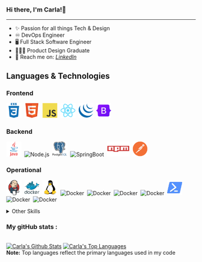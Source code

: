 ### Hi there, I'm Carla!👋

---
- ✨ Passion for all things Tech &  Design
- ♾️ DevOps Engineer 
- 🖥 Full Stack Software Engineer
- 🧑🏾‍🎓 Product Design Graduate
- 📧 Reach me on: *[LinkedIn](https://www.linkedin.com/in/carla-sofia-lima-a814091a5?lipi=urn%3Ali%3Apage%3Ad_flagship3_profile_view_base_contact_details%3BsJKzp85lR6KmVyfo62lhdQ%3D%3D)*

## Languages & Technologies 

### Frontend 

<img src="https://github.com/devicons/devicon/blob/master/icons/css3/css3-plain-wordmark.svg"  title="CSS3" alt="CSS" width="40" height="40"/>&nbsp;
<img src="https://github.com/devicons/devicon/blob/master/icons/html5/html5-original.svg" title="HTML5" alt="HTML" width="40" height="40"/>&nbsp;
<img src="https://github.com/devicons/devicon/blob/master/icons/javascript/javascript-original.svg" title="JavaScript" alt="JavaScript" width="40" height="40"/>&nbsp;
<img src="https://github.com/devicons/devicon/blob/master/icons/react/react-original.svg" title="React.js" alt="React.js" width="40" height="40"/>&nbsp;
<img src="https://github.com/devicons/devicon/blob/master/icons/jquery/jquery-original.svg" title="jQuery" alt="jQuery" width="40" height="40"/>&nbsp;
<img src="https://github.com/devicons/devicon/blob/master/icons/bootstrap/bootstrap-original.svg" title="Bootstrap" alt="Bootstrap" width="40" height="40"/>&nbsp;

### Backend

<img src="https://github.com/devicons/devicon/blob/master/icons/java/java-original-wordmark.svg" title="Java" alt="Java" width="40" height="40"/>&nbsp;
<img src="https://github.com/Asabeneh/asabeneh/blob/master/images/nodejs.svg" title="Node.js" alt="Node.js" width="40" height="40"/>&nbsp;
<img src="https://github.com/devicons/devicon/blob/master/icons/postgresql/postgresql-original-wordmark.svg" title="PSQL"  alt="PSQL" width="40" height="40"/>&nbsp;
<img src="https://4.bp.blogspot.com/-ou-a_Aa1t7A/W6IhNc3Q0gI/AAAAAAAAD6Y/pwh44arKiuM_NBqB1H7Pz4-7QhUxAgZkACLcBGAs/s1600/spring-boot-logo.png" title="SpringBoot" alt="SpringBoot" width="60" height="40"/>&nbsp;
<img src="https://github.com/devicons/devicon/blob/master/icons/npm/npm-original-wordmark.svg" title="npm" alt="SpringBoot" width="60" height="40"/>&nbsp;
<img src="https://github.com/devicons/devicon/blob/master/icons/postman/postman-original.svg" title="Node.js" alt="Node.js" width="40" height="40"/>&nbsp;


### Operational

<img src="https://github.com/devicons/devicon/blob/master/icons/jenkins/jenkins-original.svg" title="Java" alt="Jenkins" width="40" height="40"/>&nbsp;
<img src="https://github.com/devicons/devicon/blob/master/icons/docker/docker-original-wordmark.svg" title="Java" alt="Docker" width="40" height="40"/>&nbsp;
<img src="https://github.com/devicons/devicon/blob/master/icons/linux/linux-original.svg" title="Java" alt="Docker" width="40" height="40"/>&nbsp;
<img src="https://cdn3.iconfinder.com/data/icons/blue-ulitto/128/Executable_files_VBScript_File-512.png" title="Java" alt="Docker" width="40" height="40"/>&nbsp;
<img src="https://is1-ssl.mzstatic.com/image/thumb/Purple126/v4/da/bd/71/dabd7135-bd6c-1e6b-30e5-8478a1717eba/AppIcon-85-220-4-2x.png/1200x630bb.png" title="Java" alt="Docker" width="40" height="40"/>&nbsp;
<img src="https://static.wixstatic.com/media/277f7d_baeb89dc948f42778d5699d68aa6aa7f~mv2.png/v1/fill/w_358,h_358,al_c,lg_1,q_85/277f7d_baeb89dc948f42778d5699d68aa6aa7f~mv2.png" title="Java" alt="Docker" width="40" height="40"/>&nbsp;
<img src="https://cdn.icon-icons.com/icons2/2699/PNG/512/cyberark_logo_icon_168315.png" title="Java" alt="Docker" width="40" height="40"/>&nbsp;
<img src="https://github.com/devicons/devicon/blob/master/icons/powershell/powershell-original.svg" title="Java" alt="Docker" width="40" height="40"/>&nbsp;
<img src="https://www.softacus.com/images/2020/05/07/uc.png" title="Java" alt="Docker" width="80" height="40"/>&nbsp;
<img src="https://sonatypecommunity.gallerycdn.vsassets.io/extensions/sonatypecommunity/vscode-iq-plugin/1.3.4/1691065661831/Microsoft.VisualStudio.Services.Icons.Default" title="Java" alt="Docker" width="50" height="50"/>&nbsp;

<details>
<summary>Other Skills</summary>
<img src="https://github.com/devicons/devicon/blob/master/icons/git/git-original-wordmark.svg" alt="Git" width ="50" height ="50"/>&nbsp;
<img src="https://github.com/devicons/devicon/blob/master/icons/github/github-original-wordmark.svg" alt="Git Hub" width ="40" height ="40"/>&nbsp;
<img src="https://github.com/Asabeneh/asabeneh/blob/master/images/figma.svg" alt="Figma" width ="40" height ="40"/>&nbsp;
<img src="https://github.com/Asabeneh/asabeneh/blob/master/images/visual-studio-code.svg" alt="VSCode" width ="40" height ="40"/>&nbsp;
<img src="https://upload.wikimedia.org/wikipedia/commons/thumb/9/9c/IntelliJ_IDEA_Icon.svg/1024px-IntelliJ_IDEA_Icon.svg.png" alt="IntelliJ" width ="40" height ="40"/>&nbsp;
<img src="https://cdn.icon-icons.com/icons2/2699/PNG/512/atlassian_jira_logo_icon_170511.png" alt="jira" width ="40" height ="40"/>&nbsp;
<img src="https://github.com/devicons/devicon/blob/master/icons/photoshop/photoshop-original.svg" alt="Photoshop" width ="50" height ="50"/>&nbsp;
<img src="https://github.com/devicons/devicon/blob/master/icons/illustrator/illustrator-line.svg" alt="Iillustrator" width ="50" height ="50"/>&nbsp;




  
</details>


### My gitHub stats :


<br/>
    <a href="https://github.com/csmorenolima/"><img alt="Carla's Github Stats" src="https://github-readme-stats.vercel.app/api?username=csmorenolima&show_icons=true&count_private=true&theme=react&hide_border=true&bg_color=0D1117" /></a>
  <a href="https://github.com/csmorenolima/"><img alt="Carla's Top Languages" src="https://github-readme-stats.vercel.app/api/top-langs/?username=csmorenolima&langs_count=8&count_private=true&layout=compact&theme=react&hide_border=true&bg_color=0D1117" /></a>
  <br/>
  <b>Note:</b> Top languages reflect the primary languages used in my code

